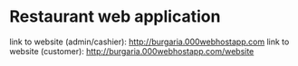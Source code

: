 # Restaurant web application

link to website (admin/cashier): http://burgaria.000webhostapp.com
link to website (customer): http://burgaria.000webhostapp.com/website
